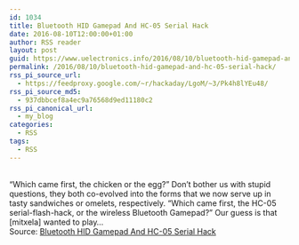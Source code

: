 ```yaml
---
id: 1034
title: Bluetooth HID Gamepad And HC-05 Serial Hack
date: 2016-08-10T12:00:00+01:00
author: RSS reader
layout: post
guid: https://www.uelectronics.info/2016/08/10/bluetooth-hid-gamepad-and-hc-05-serial-hack/
permalink: /2016/08/10/bluetooth-hid-gamepad-and-hc-05-serial-hack/
rss_pi_source_url:
  - https://feedproxy.google.com/~r/hackaday/LgoM/~3/Pk4h8lYEu48/
rss_pi_source_md5:
  - 937dbbcef8a4ec9a76568d9ed11180c2
rss_pi_canonical_url:
  - my_blog
categories:
  - RSS
tags:
  - RSS
---
```

&#013;  
“Which came first, the chicken or the egg?” Don’t bother us with stupid questions, they both co-evolved into the forms that we now serve up in tasty sandwiches or omelets, respectively. “Which came first, the HC-05 serial-flash-hack, or the wireless Bluetooth Gamepad?” Our guess is that [mitxela] wanted to play…&#013;  
Source: <a href="https://feedproxy.google.com/~r/hackaday/LgoM/~3/Pk4h8lYEu48/" target="_blank">Bluetooth HID Gamepad And HC-05 Serial Hack</a>